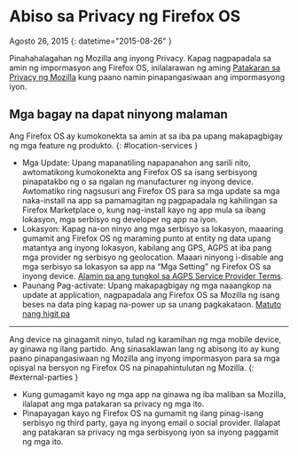 # Abiso sa Privacy ng Firefox OS

Agosto  26, 2015
{: datetime="2015-08-26" }

Pinahahalagahan ng Mozilla ang inyong Privacy. Kapag nagpapadala sa amin ng impormasyon ang Firefox OS, inilalarawan ng aming [Patakaran sa Privacy ng Mozilla](https://www.mozilla.org/privacy/) kung paano namin pinapangasiwaan ang impormasyong iyon.

## Mga bagay na dapat ninyong malaman

Ang Firefox OS ay kumokonekta sa amin at sa iba pa upang makapagbigay ng mga feature ng produkto.
{: #location-services }

* Mga Update: Upang mapanatiling napapanahon ang sarili nito, awtomatikong kumokonekta ang Firefox OS sa isang serbisyong pinapatakbo ng o sa ngalan ng manufacturer ng inyong device. Awtomatiko ring nagsusuri ang Firefox OS para sa mga update sa mga naka-install na app sa pamamagitan ng pagpapadala ng kahilingan sa Firefox Marketplace o, kung nag-install kayo ng app mula sa ibang lokasyon, mga serbisyo ng developer ng app na iyon.
* Lokasyon: Kapag na-on ninyo ang mga serbisyo sa lokasyon, maaaring gumamit ang Firefox OS ng maraming punto at entity ng data upang matantya ang inyong lokasyon, kabilang ang GPS, AGPS at iba pang mga provider ng serbisyo ng geolocation. Maaari ninyong i-disable ang mga serbisyo sa lokasyon sa app na “Mga Setting” ng Firefox OS sa inyong device. [Alamin pa ang tungkol sa AGPS Service Provider Terms](https://wiki.mozilla.org/Firefox_OS/AGPS_service_provider_terms).
* Paunang Pag-activate: Upang makapagbigay ng mga naaangkop na update at application, nagpapadala ang Firefox OS sa Mozilla ng isang beses na data ping kapag na-power up sa unang pagkakataon. [Matuto nang higit pa](https://wiki.mozilla.org/FirefoxOS/Metrics)

---------------------------------------

Ang device na ginagamit ninyo, tulad ng karamihan ng mga mobile device, ay ginawa ng ilang partido. Ang sinasaklawan lang ng abisong ito ay kung paano pinapangasiwaan ng Mozilla ang inyong impormasyon para sa mga opisyal na bersyon ng Firefox OS na pinapahintulutan ng Mozilla.
{: #external-parties }

* Kung gumagamit kayo ng mga app na ginawa ng iba maliban sa Mozilla, ilalapat ang mga patakaran sa privacy ng mga ito.
* Pinapayagan kayo ng Firefox OS na gumamit ng ilang pinag-isang serbisyo ng third party, gaya ng inyong email o social provider. Ilalapat ang patakaran sa privacy ng mga serbisyong iyon sa inyong paggamit ng mga ito.
